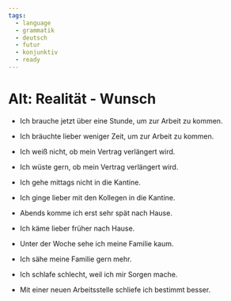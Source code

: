 ```yaml
---
tags:
  - language
  - grammatik
  - deutsch
  - futur
  - konjunktiv
  - ready
---
```


# Alt: Realität - Wunsch

- Ich brauche jetzt über eine Stunde, um zur Arbeit zu kommen.  
- Ich bräuchte lieber weniger Zeit, um zur Arbeit zu kommen.

- Ich weiß nicht, ob mein Vertrag verlängert wird.  
- Ich wüste gern, ob mein Vertrag verlängert wird.

- Ich gehe mittags nicht in die Kantine.  
- Ich ginge lieber mit den Kollegen in die Kantine.

- Abends komme ich erst sehr spät nach Hause.  
- Ich käme lieber früher nach Hause.

- Unter der Woche sehe ich meine Familie kaum.  
- Ich sähe meine Familie gern mehr.

- Ich schlafe schlecht, weil ich mir Sorgen mache.  
- Mit einer neuen Arbeitsstelle schliefe ich bestimmt besser.
